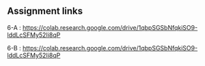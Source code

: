 ## Assignment links

  6-A : https://colab.research.google.com/drive/1qbpSGSbNfqkiSO9-lddLcSFMy52Ii8qP
  
  6-B : https://colab.research.google.com/drive/1qbpSGSbNfqkiSO9-lddLcSFMy52Ii8qP

